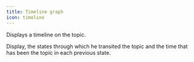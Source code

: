 ```yaml
---
title: Timeline graph
icon: timeline
---
```


Displays a timeline on the topic.

Display, the states through which he transited the topic and the time that has been the topic in each previous state.
